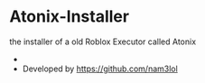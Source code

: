 # Atonix-Installer
the installer of a old Roblox Executor called Atonix

-
- Developed by https://github.com/nam3lol
